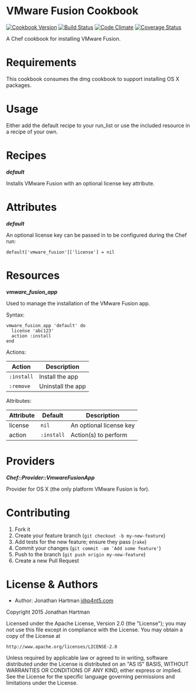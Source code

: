 VMware Fusion Cookbook
======================
[![Cookbook Version](https://img.shields.io/cookbook/v/vmware-fusion.svg)][cookbook]
[![Build Status](https://img.shields.io/travis/RoboticCheese/vmware-fusion-chef.svg)][travis]
[![Code Climate](https://img.shields.io/codeclimate/github/RoboticCheese/vmware-fusion-chef.svg)][codeclimate]
[![Coverage Status](https://img.shields.io/coveralls/RoboticCheese/vmware-fusion-chef.svg)][coveralls]

[cookbook]: https://supermarket.chef.io/cookbooks/vmware-fusion
[travis]: https://travis-ci.org/RoboticCheese/vmware-fusion-chef
[codeclimate]: https://codeclimate.com/github/RoboticCheese/vmware-fusion-chef
[coveralls]: https://coveralls.io/r/RoboticCheese/vmware-fusion-chef

A Chef cookbook for installing VMware Fusion.

Requirements
============

This cookbook consumes the dmg cookbook to support installing OS X packages.

Usage
=====

Either add the default recipe to your run_list or use the included resource in
a recipe of your own.

Recipes
=======

***default***

Installs VMware Fusion with an optional license key attribute.

Attributes
==========

***default***

An optional license key can be passed in to be configured during the Chef run:

    default['vmware_fusion']['license'] = nil

Resources
=========

***vmware_fusion_app***

Used to manage the installation of the VMware Fusion app.

Syntax:

    vmware_fusion_app 'default' do
      license 'abc123'
      action :install
    end

Actions:

| Action     | Description       |
|------------|-------------------|
| `:install` | Install the app   |
| `:remove`  | Uninstall the app |

Attributes:

| Attribute  | Default        | Description             |
|------------|----------------|-------------------------|
| license    | `nil`          | An optional license key |
| action     | `:install`     | Action(s) to perform    |

Providers
=========

***Chef::Provider::VmwareFusionApp***

Provider for OS X (the only platform VMware Fusion is for).

Contributing
============

1. Fork it
2. Create your feature branch (`git checkout -b my-new-feature`)
3. Add tests for the new feature; ensure they pass (`rake`)
4. Commit your changes (`git commit -am 'Add some feature'`)
5. Push to the branch (`git push origin my-new-feature`)
6. Create a new Pull Request

License & Authors
=================
- Author: Jonathan Hartman <j@p4nt5.com>

Copyright 2015 Jonathan Hartman

Licensed under the Apache License, Version 2.0 (the "License");
you may not use this file except in compliance with the License.
You may obtain a copy of the License at

    http://www.apache.org/licenses/LICENSE-2.0

Unless required by applicable law or agreed to in writing, software
distributed under the License is distributed on an "AS IS" BASIS,
WITHOUT WARRANTIES OR CONDITIONS OF ANY KIND, either express or implied.
See the License for the specific language governing permissions and
limitations under the License.
